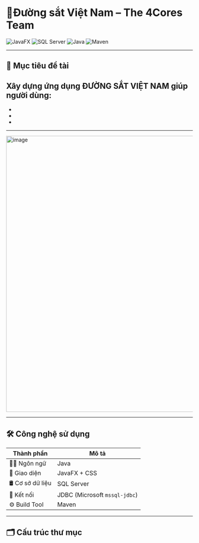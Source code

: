 # 🚆Đường sắt Việt Nam – The 4Cores Team

![JavaFX](https://img.shields.io/badge/UI-JavaFX-blue)
![SQL Server](https://img.shields.io/badge/Database-SQL--Server-red)
![Java](https://img.shields.io/badge/Language-Java-yellow)
![Maven](https://img.shields.io/badge/Build-Maven-brightgreen)

---

## 🎯 Mục tiêu đề tài

Xây dựng ứng dụng ĐƯỜNG SẮT VIỆT NAM giúp người dùng:
- 
- 
- 
- 
---

<img width="1370" height="746" alt="image" src="https://github.com/user-attachments/assets/7ce8e2d9-5b18-4a83-befd-c1d7711dba19" />


---

## 🛠️ Công nghệ sử dụng

| Thành phần       | Mô tả                             |
|------------------|------------------------------------|
| 🧑‍💻 Ngôn ngữ      | Java                              |
| 🎨 Giao diện      | JavaFX + CSS                      |
| 🛢 Cơ sở dữ liệu  | SQL Server                        |
| 🔗 Kết nối        | JDBC (Microsoft `mssql-jdbc`)     |
| ⚙️ Build Tool    | Maven                             |

---

## 🗂️ Cấu trúc thư mục

